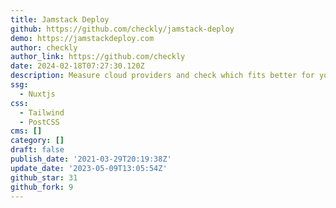 ```yaml
---
title: Jamstack Deploy
github: https://github.com/checkly/jamstack-deploy
demo: https://jamstackdeploy.com
author: checkly
author_link: https://github.com/checkly
date: 2024-02-18T07:27:30.120Z
description: Measure cloud providers and check which fits better for your Jamstack App.
ssg:
  - Nuxtjs
css:
  - Tailwind
  - PostCSS
cms: []
category: []
draft: false
publish_date: '2021-03-29T20:19:38Z'
update_date: '2023-05-09T13:05:54Z'
github_star: 31
github_fork: 9
---
```

